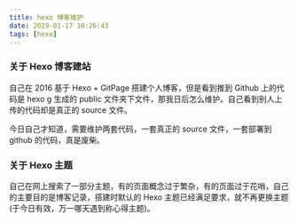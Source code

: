 ```yaml
---
title: hexo 博客维护
date: 2019-01-17 10:26:43
tags: [hexo]
---
```


### 关于 Hexo 博客建站

自己在 2016 基于 Hexo + GitPage 搭建个人博客，但是看到推到 Github 上的代码是 hexo g 生成的 public 文件夹下文件，那我日后怎么维护。自己看到别人上传的代码却是真正的 source 文件。

今日自己才知道，需要维护两套代码，一套真正的 source 文件，一套部署到 github 的代码，真是废柴。

### 关于 Hexo 主题

自己在网上搜索了一部分主题，有的页面概念过于繁杂，有的页面过于花哨，自己的主要目的是博客记录，搭建时默认的 Hexo 主题已经满足要求，就不再更换主题(于今日有效，万一哪天遇到称心得主题)。

